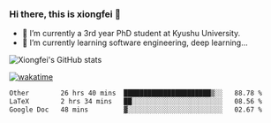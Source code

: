 ### Hi there, this is xiongfei 👋


- 🔭 I’m currently a 3rd year PhD student at Kyushu University.
- 🌱 I’m currently learning software engineering, deep learning...

<!--
**X1on9f31/X1on9f31** is a ✨ _special_ ✨ repository because its `README.md` (this file) appears on your GitHub profile.
Here are some ideas to get you started:
-->

![Xiongfei's GitHub stats](https://github-readme-stats.vercel.app/api?username=X1on9f31)


[![wakatime](https://wakatime.com/badge/user/9e8d5516-d162-43e7-9563-87295d455a71.svg)](https://wakatime.com/@9e8d5516-d162-43e7-9563-87295d455a71)

<!--START_SECTION:waka-->

```txt
Other        26 hrs 40 mins  ██████████████████████▒░░   88.78 %
LaTeX        2 hrs 34 mins   ██░░░░░░░░░░░░░░░░░░░░░░░   08.56 %
Google Doc   48 mins         ▓░░░░░░░░░░░░░░░░░░░░░░░░   02.67 %
```

<!--END_SECTION:waka-->

